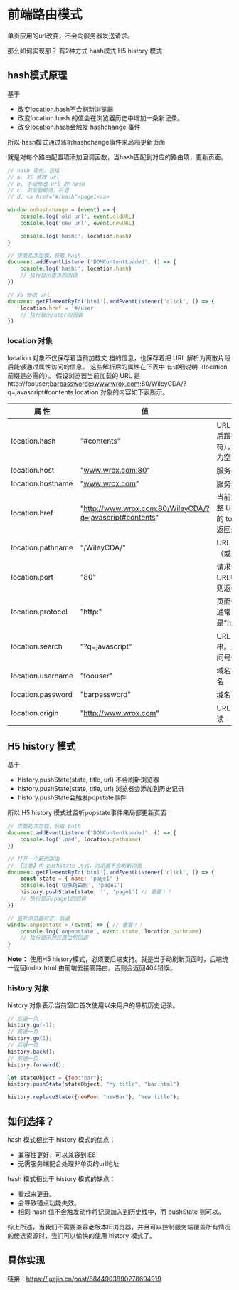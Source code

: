 # 前端路由模式

单页应用的url改变，不会向服务器发送请求。

那么如何实现那？ 有2种方式 hash模式 H5 history 模式

## hash模式原理

基于
- 改变location.hash不会刷新浏览器
- 改变location.hash 的值会在浏览器历史中增加一条新记录。
- 改变location.hash会触发 hashchange 事件

所以 hash模式通过监听hashchange事件来局部更新页面

就是对每个路由配置项添加回调函数，当hash匹配到对应的路由项，更新页面。

```js
// hash 变化，包括：
// a. JS 修改 url
// b. 手动修改 url 的 hash
// c. 浏览器前进、后退
// d. <a href="#/hash">page1</a>

window.onhashchange = (event) => {
    console.log('old url', event.oldURL)
    console.log('new url', event.newURL)

    console.log('hash:', location.hash)
}

// 页面初次加载，获取 hash
document.addEventListener('DOMContentLoaded', () => {
    console.log('hash:', location.hash)
    // 执行显示首页的回调
})

// JS 修改 url
document.getElementById('btn1').addEventListener('click', () => {
    location.href = '#/user'
    // 执行显示/user的回调
})
```
### location 对象
location 对象不仅保存着当前加载文 档的信息，也保存着把 URL 解析为离散片段后能够通过属性访问的信息。
这些解析后的属性在下表中
有详细说明（location 前缀是必需的）。
假设浏览器当前加载的 URL 是 http://foouser:barpassword@www.wrox.com:80/WileyCDA/?q=javascript#contents
location 对象的内容如下表所示。

|属 性 | 值 |说 明|
| ----- |----|----|
|location.hash| "#contents" |URL 散列值（井号后跟零或多个字符），如果没有则 为空字符串|
|location.host| "www.wrox.com:80"| 服务器名及端口号|
|location.hostname| "www.wrox.com"| 服务器名|
|location.href| "http://www.wrox.com:80/WileyCDA/?q=javascript#contents"|当前加载页面的完整 URL。location 的 toString()方法返回这个值|
|location.pathname| "/WileyCDA/"| URL 中的路径和（或）文件名
|location.port| "80"| 请求的端口。如果 URL中没有端口，则返回空字符串|
|location.protocol| "http:"| 页面使用的协议。通常是"http:"或"https:"|
|location.search| "?q=javascript"| URL 的查询字符串。这个字符串以问号开头|
|location.username| "foouser"| 域名前指定的用户名|
|location.password| "barpassword"| 域名前指定的密码|
|location.origin| "http://www.wrox.com"| URL 的源地址。只读|

## H5 history 模式

基于
- history.pushState(state, title, url) 不会刷新浏览器
- history.pushState(state, title, url) 浏览器会添加到历史记录
- history.pushState会触发popstate事件

所以 H5 history 模式过监听popstate事件来局部更新页面
```js
// 页面初次加载，获取 path
document.addEventListener('DOMContentLoaded', () => {
    console.log('load', location.pathname)
})

// 打开一个新的路由
// 【注意】用 pushState 方式，浏览器不会刷新页面
document.getElementById('btn1').addEventListener('click', () => {
    const state = { name: 'page1' }
    console.log('切换路由到', 'page1')
    history.pushState(state, '', 'page1') // 重要！！
    // 执行显示/page1的回调
})

// 监听浏览器前进、后退
window.onpopstate = (event) => { // 重要！！
    console.log('onpopstate', event.state, location.pathname)
    // 执行显示对应路由的回调
}
```

**Note：**
使用H5 history模式，必须要后端支持。就是当手动刷新页面时，后端统一返回index.html
由前端去接管路由。否则会返回404错误。

### history 对象
history 对象表示当前窗口首次使用以来用户的导航历史记录。
```js
// 后退一页
history.go(-1);
// 前进一页
history.go(1);
// 后退一页
history.back();
// 前进一页
history.forward();

let stateObject = {foo:"bar"};
history.pushState(stateObject, "My title", "baz.html");

history.replaceState({newFoo: "newBar"}, "New title");
```


## 如何选择？
hash 模式相比于 history 模式的优点：

- 兼容性更好，可以兼容到IE8
- 无需服务端配合处理非单页的url地址

hash 模式相比于 history 模式的缺点：

- 看起来更丑。
- 会导致锚点功能失效。
- 相同 hash 值不会触发动作将记录加入到历史栈中，而 pushState 则可以。

综上所述，当我们不需要兼容老版本IE浏览器，并且可以控制服务端覆盖所有情况的候选资源时，我们可以愉快的使用 history 模式了。

## 具体实现
链接：https://juejin.cn/post/6844903890278694919